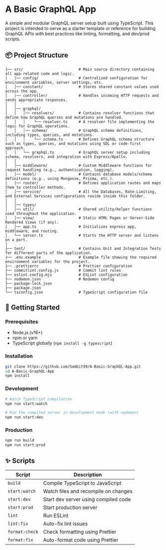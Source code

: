 # A Basic GraphQL App

A simple and modular GraphQL server setup built using TypeScript. This project is intended to serve as a starter template or reference for building GraphQL APIs with best practices like linting, formatting, and dev/prod scripts.

## 📦 Project Structure

```
├── src/                         # Main source directory containing all app-related code and logic.
│   │── config/                  # Centralized configuration for environment variables, server settings, etc.
│   │── constant/                # Stores shared constant values used across the app.
│   │── controller/              # Handles incoming HTTP requests and sends appropriate responses.
│	│
│	│── graphql/
│   │   │── resolvers/  		 # Contains resolver functions that define how GraphQL queries and mutations are handled.
│   │   │    └── resolver.ts 	 # A resolver file implementing the logic for GraphQL operations.
│   │   │── schema/				 # GraphQL schema definitions, including types, queries, and mutations.
│   │   │    └── schema.ts 	 	 # Defines GraphQL schema structure such as types, queries, and mutations using SDL or code-first approach.
│   │   └── graphql.ts       	 # GraphQL server setup including schema, resolvers, and integration with Express/Apollo.
│	│
│   │── middleware/              # Custom Middleware functions for request handling (e.g., authentication, logging).
│   │── model/                   # Contains database models/schema definitions (e.g., using Mongoose, Prisma, etc.).
│   │── router/                  # Defines application routes and maps them to controller methods.
│   │── service/                 # All the Databases, Rate-Limiting, and External Services configurations reside inside this folder.
│	│
│   │── types/
│   │── util/                    # Shared utility/helper functions used throughout the application.
│   │── view/                    # Static HTML Pages or Server-Side Rendered Views (if any).
│   │── app.ts                   # Initializes express app, middleware, and routing.
│   └── server.ts                # Starts the HTTP server and listens on a port.
│
├── test/                        # Contains Unit and Integration Tests for different parts of the application.
├── .env.example                 # Example file showing the required environment variables for the project.
├── .prettierrc                  # Prettier configuration
├── commitlint.config.js         # Commit lint rules
├── eslint.config.mjs            # ESLint configuration
├── nodemon.json                 # Nodemon config
├── package-lock.json
├── package.json
└── tsconfig.json                # TypeScript configuration file
```

## 🚀 Getting Started

### Prerequisites

- Node.js (v16+)
- npm or yarn
- TypeScript globally (`npm install -g typescript`)

### Installation

```bash
git clone https://github.com/Sambit99/A-Basic-GraphQL-App.git
cd A-Basic-GraphQL-App
npm install
```

### Development

```bash
# Watch TypeScript compilation
npm run start:watch

# Run the compiled server in development mode (with nodemon)
npm run start:dev
```

### Production

```bash
npm run build
npm run start:prod
```

## ✨ Scripts

| Script         | Description                          |
| -------------- | ------------------------------------ |
| `build`        | Compile TypeScript to JavaScript     |
| `start:watch`  | Watch files and recompile on changes |
| `start:dev`    | Start dev server using compiled code |
| `start:prod`   | Start production server              |
| `lint`         | Run ESLint                           |
| `lint:fix`     | Auto-fix lint issues                 |
| `format:check` | Check formatting using Prettier      |
| `format:fix`   | Auto-format code using Prettier      |

